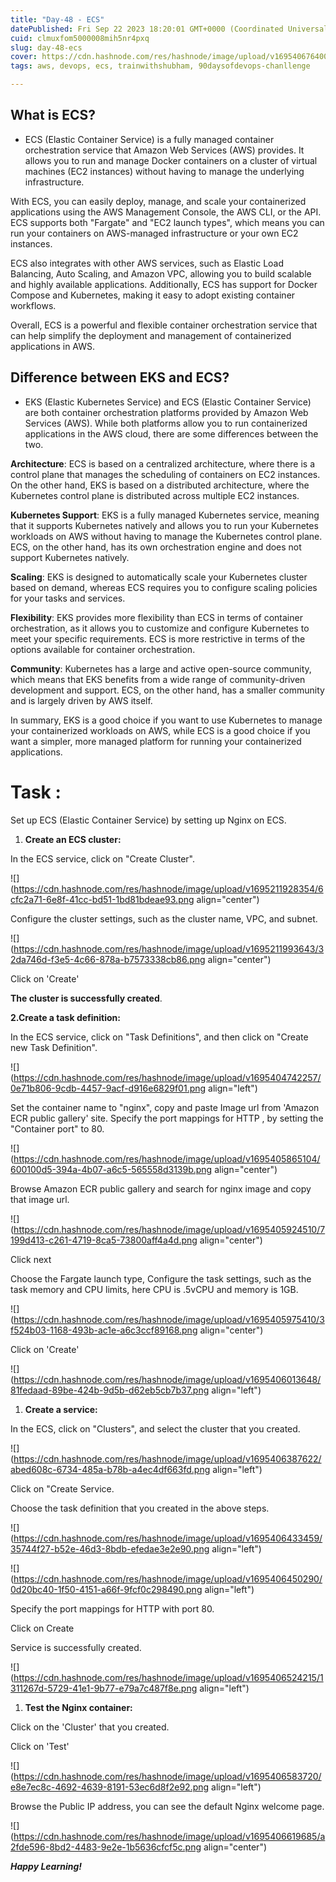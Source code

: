 ```yaml
---
title: "Day-48 - ECS"
datePublished: Fri Sep 22 2023 18:20:01 GMT+0000 (Coordinated Universal Time)
cuid: clmuxfom5000008mih5nr4pxq
slug: day-48-ecs
cover: https://cdn.hashnode.com/res/hashnode/image/upload/v1695406764000/e9fce932-2bee-4ee7-85fe-a188be886b5b.png
tags: aws, devops, ecs, trainwithshubham, 90daysofdevops-chanllenge

---
```


## What is ECS?

* ECS (Elastic Container Service) is a fully managed container orchestration service that Amazon Web Services (AWS) provides. It allows you to run and manage Docker containers on a cluster of virtual machines (EC2 instances) without having to manage the underlying infrastructure.
    

With ECS, you can easily deploy, manage, and scale your containerized applications using the AWS Management Console, the AWS CLI, or the API. ECS supports both "Fargate" and "EC2 launch types", which means you can run your containers on AWS-managed infrastructure or your own EC2 instances.

ECS also integrates with other AWS services, such as Elastic Load Balancing, Auto Scaling, and Amazon VPC, allowing you to build scalable and highly available applications. Additionally, ECS has support for Docker Compose and Kubernetes, making it easy to adopt existing container workflows.

Overall, ECS is a powerful and flexible container orchestration service that can help simplify the deployment and management of containerized applications in AWS.

## Difference between EKS and ECS?

* EKS (Elastic Kubernetes Service) and ECS (Elastic Container Service) are both container orchestration platforms provided by Amazon Web Services (AWS). While both platforms allow you to run containerized applications in the AWS cloud, there are some differences between the two.
    

**Architecture**: ECS is based on a centralized architecture, where there is a control plane that manages the scheduling of containers on EC2 instances. On the other hand, EKS is based on a distributed architecture, where the Kubernetes control plane is distributed across multiple EC2 instances.

**Kubernetes Support**: EKS is a fully managed Kubernetes service, meaning that it supports Kubernetes natively and allows you to run your Kubernetes workloads on AWS without having to manage the Kubernetes control plane. ECS, on the other hand, has its own orchestration engine and does not support Kubernetes natively.

**Scaling**: EKS is designed to automatically scale your Kubernetes cluster based on demand, whereas ECS requires you to configure scaling policies for your tasks and services.

**Flexibility**: EKS provides more flexibility than ECS in terms of container orchestration, as it allows you to customize and configure Kubernetes to meet your specific requirements. ECS is more restrictive in terms of the options available for container orchestration.

**Community**: Kubernetes has a large and active open-source community, which means that EKS benefits from a wide range of community-driven development and support. ECS, on the other hand, has a smaller community and is largely driven by AWS itself.

In summary, EKS is a good choice if you want to use Kubernetes to manage your containerized workloads on AWS, while ECS is a good choice if you want a simpler, more managed platform for running your containerized applications.

# Task :

Set up ECS (Elastic Container Service) by setting up Nginx on ECS.

1. **Create an ECS cluster:**
    

In the ECS service, click on "Create Cluster".

![](https://cdn.hashnode.com/res/hashnode/image/upload/v1695211928354/6cfc2a71-6e8f-41cc-bd51-1bd81bdeae93.png align="center")

Configure the cluster settings, such as the cluster name, VPC, and subnet.

![](https://cdn.hashnode.com/res/hashnode/image/upload/v1695211993643/32da746d-f3e5-4c66-878a-b7573338cb86.png align="center")

Click on 'Create'

**The cluster is successfully created**.

**2.Create a task definition:**

In the ECS service, click on "Task Definitions", and then click on "Create new Task Definition".

![](https://cdn.hashnode.com/res/hashnode/image/upload/v1695404742257/0e71b806-9cdb-4457-9acf-d916e6829f01.png align="left")

Set the container name to "nginx", copy and paste Image url from 'Amazon ECR public gallery' site. Specify the port mappings for HTTP , by setting the "Container port" to 80.

![](https://cdn.hashnode.com/res/hashnode/image/upload/v1695405865104/600100d5-394a-4b07-a6c5-565558d3139b.png align="center")

Browse Amazon ECR public gallery and search for nginx image and copy that image url.

![](https://cdn.hashnode.com/res/hashnode/image/upload/v1695405924510/7199d413-c261-4719-8ca5-73800aff4a4d.png align="center")

Click next

Choose the Fargate launch type, Configure the task settings, such as the task memory and CPU limits, here CPU is .5vCPU and memory is 1GB.

![](https://cdn.hashnode.com/res/hashnode/image/upload/v1695405975410/3f524b03-1168-493b-ac1e-a6c3ccf89168.png align="center")

Click on 'Create'

![](https://cdn.hashnode.com/res/hashnode/image/upload/v1695406013648/81fedaad-89be-424b-9d5b-d62eb5cb7b37.png align="left")

1. **Create a service:**
    

In the ECS, click on "Clusters", and select the cluster that you created.

![](https://cdn.hashnode.com/res/hashnode/image/upload/v1695406387622/abed608c-6734-485a-b78b-a4ec4df663fd.png align="left")

Click on "Create Service.

Choose the task definition that you created in the above steps.

![](https://cdn.hashnode.com/res/hashnode/image/upload/v1695406433459/35744f27-b52e-46d3-8bdb-efedae3e2e90.png align="left")

![](https://cdn.hashnode.com/res/hashnode/image/upload/v1695406450290/0d20bc40-1f50-4151-a66f-9fcf0c298490.png align="left")

Specify the port mappings for HTTP with port 80.

Click on Create

Service is successfully created.

![](https://cdn.hashnode.com/res/hashnode/image/upload/v1695406524215/1311267d-5729-41e1-9b77-e79a7c487f8e.png align="left")

1. **Test the Nginx container:**
    

Click on the 'Cluster' that you created.

Click on 'Test'

![](https://cdn.hashnode.com/res/hashnode/image/upload/v1695406583720/e8e7ec8c-4692-4639-8191-53ec6d8f2e92.png align="left")

Browse the Public IP address, you can see the default Nginx welcome page.

![](https://cdn.hashnode.com/res/hashnode/image/upload/v1695406619685/a2fde596-8bd2-4483-9e2e-1b5636cfcf5c.png align="center")

***Happy Learning!***